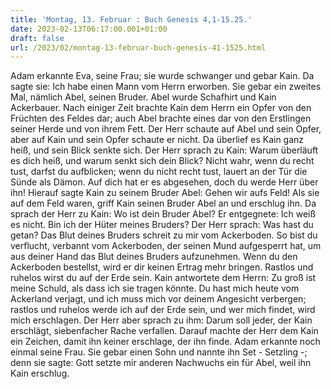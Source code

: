 ```yaml
---
title: 'Montag, 13. Februar : Buch Genesis 4,1-15.25.'
date: 2023-02-13T06:17:00.001+01:00
draft: false
url: /2023/02/montag-13-februar-buch-genesis-41-1525.html
---
```


Adam erkannte Eva, seine Frau; sie wurde schwanger und gebar Kain. Da sagte sie: Ich habe einen Mann vom Herrn erworben. Sie gebar ein zweites Mal, nämlich Abel, seinen Bruder. Abel wurde Schafhirt und Kain Ackerbauer. Nach einiger Zeit brachte Kain dem Herrn ein Opfer von den Früchten des Feldes dar; auch Abel brachte eines dar von den Erstlingen seiner Herde und von ihrem Fett. Der Herr schaute auf Abel und sein Opfer, aber auf Kain und sein Opfer schaute er nicht. Da überlief es Kain ganz heiß, und sein Blick senkte sich. Der Herr sprach zu Kain: Warum überläuft es dich heiß, und warum senkt sich dein Blick? Nicht wahr, wenn du recht tust, darfst du aufblicken; wenn du nicht recht tust, lauert an der Tür die Sünde als Dämon. Auf dich hat er es abgesehen, doch du werde Herr über ihn! Hierauf sagte Kain zu seinem Bruder Abel: Gehen wir aufs Feld! Als sie auf dem Feld waren, griff Kain seinen Bruder Abel an und erschlug ihn. Da sprach der Herr zu Kain: Wo ist dein Bruder Abel? Er entgegnete: Ich weiß es nicht. Bin ich der Hüter meines Bruders? Der Herr sprach: Was hast du getan? Das Blut deines Bruders schreit zu mir vom Ackerboden. So bist du verflucht, verbannt vom Ackerboden, der seinen Mund aufgesperrt hat, um aus deiner Hand das Blut deines Bruders aufzunehmen. Wenn du den Ackerboden bestellst, wird er dir keinen Ertrag mehr bringen. Rastlos und ruhelos wirst du auf der Erde sein. Kain antwortete dem Herrn: Zu groß ist meine Schuld, als dass ich sie tragen könnte. Du hast mich heute vom Ackerland verjagt, und ich muss mich vor deinem Angesicht verbergen; rastlos und ruhelos werde ich auf der Erde sein, und wer mich findet, wird mich erschlagen. Der Herr aber sprach zu ihm: Darum soll jeder, der Kain erschlägt, siebenfacher Rache verfallen. Darauf machte der Herr dem Kain ein Zeichen, damit ihn keiner erschlage, der ihn finde. Adam erkannte noch einmal seine Frau. Sie gebar einen Sohn und nannte ihn Set - Setzling -; denn sie sagte: Gott setzte mir anderen Nachwuchs ein für Abel, weil ihn Kain erschlug.